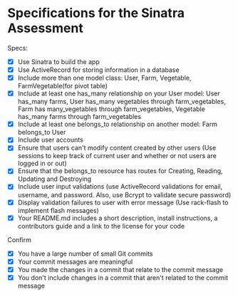 # Specifications for the Sinatra Assessment

Specs:
- [x] Use Sinatra to build the app
- [x] Use ActiveRecord for storing information in a database
- [x] Include more than one model class: User, Farm, Vegetable, FarmVegetable(for pivot table)
- [x] Include at least one has_many relationship on your User model: User has_many farms, User has_many vegetables through farm_vegetables, Farm has many_vegetables through farm_vegetables, Vegetable has_many farms through farm_vegetables
- [x] Include at least one belongs_to relationship on another model: Farm belongs_to User
- [x] Include user accounts
- [x] Ensure that users can't modify content created by other users (Use sessions to keep track of current user and whether or not users are logged in or out)
- [x] Ensure that the belongs_to resource has routes for Creating, Reading, Updating and Destroying
- [x] Include user input validations (use ActiveRecord validations for email, username, and password. Also, use Bcrypt to validate secure password)
- [x] Display validation failures to user with error message (Use rack-flash to implement flash messages)
- [x] Your README.md includes a short description, install instructions, a contributors guide and a link to the license for your code

Confirm
- [x] You have a large number of small Git commits
- [x] Your commit messages are meaningful
- [x] You made the changes in a commit that relate to the commit message
- [x] You don't include changes in a commit that aren't related to the commit message
